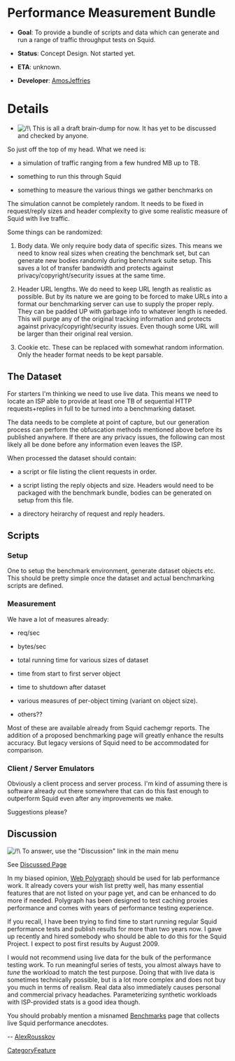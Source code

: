 # Performance Measurement Bundle

  - **Goal**: To provide a bundle of scripts and data which can generate
    and run a range of traffic throughput tests on Squid.

  - **Status**: Concept Design. Not started yet.

  - **ETA**: unknown.

  - **Developer**:
    [AmosJeffries](/AmosJeffries)

# Details

  - ![/\!\\](https://wiki.squid-cache.org/wiki/squidtheme/img/alert.png)
    This is all a draft brain-dump for now. It has yet to be discussed
    and checked by anyone.

So just off the top of my head. What we need is:

  - a simulation of traffic ranging from a few hundred MB up to TB.

  - something to run this through Squid

  - something to measure the various things we gather benchmarks on

The simulation cannot be completely random. It needs to be fixed in
request/reply sizes and header complexity to give some realistic measure
of Squid with live traffic.

Some things can be randomized:

1.  Body data. We only require body data of specific sizes. This means
    we need to know real sizes when creating the benchmark set, but can
    generate new bodies randomly during benchmark suite setup. This
    saves a lot of transfer bandwidth and protects against
    privacy/copyright/security issues at the same time.

2.  Header URL lengths. We do need to keep URL length as realistic as
    possible. But by its nature we are going to be forced to make URLs
    into a format our benchmarking server can use to supply the proper
    reply. They can be padded UP with garbage info to whatever length is
    needed. This will purge any of the original tracking information and
    protects against privacy/copyright/security issues. Even though some
    URL will be larger than their original real version.

3.  Cookie etc. These can be replaced with somewhat random information.
    Only the header format needs to be kept parsable.

## The Dataset

For starters I'm thinking we need to use live data. This means we need
to locate an ISP able to provide at least one TB of sequential HTTP
requests+replies in full to be turned into a benchmarking dataset.

The data needs to be complete at point of capture, but our generation
process can perform the obfuscation methods mentioned above before its
published anywhere. If there are any privacy issues, the following can
most likely all be done before any information even leaves the ISP.

When processed the dataset should contain:

  - a script or file listing the client requests in order.

  - a script listing the reply objects and size. Headers would need to
    be packaged with the benchmark bundle, bodies can be generated on
    setup from this file.

  - a directory heirarchy of request and reply headers.

## Scripts

### Setup

One to setup the benchmark environment, generate dataset objects etc.
This should be pretty simple once the dataset and actual benchmarking
scripts are defined.

### Measurement

We have a lot of measures already:

  - req/sec

  - bytes/sec

  - total running time for various sizes of dataset

  - time from start to first server object

  - time to shutdown after dataset

  - various measures of per-object timing (variant on object size).

  - others??

Most of these are available already from Squid cachemgr reports. The
addition of a proposed benchmarking page will greatly enhance the
results accuracy. But legacy versions of Squid need to be accommodated
for comparison.

### Client / Server Emulators

Obviously a client process and server process. I'm kind of assuming
there is software already out there somewhere that can do this fast
enough to outperform Squid even after any improvements we make.

Suggestions please?

## Discussion

![/\!\\](https://wiki.squid-cache.org/wiki/squidtheme/img/alert.png) To
answer, use the "Discussion" link in the main menu

See [Discussed
Page](/PerformanceMeasure)

In my biased opinion, [Web Polygraph](http://www.web-polygraph.org/)
should be used for lab performance work. It already covers your wish
list pretty well, has many essential features that are not listed on
your page yet, and can be enhanced to do more if needed. Polygraph has
been designed to test caching proxies performance and comes with years
of performance testing experience.

If you recall, I have been trying to find time to start running regular
Squid performance tests and publish results for more than two years now.
I gave up recently and hired somebody who should be able to do this for
the Squid Project. I expect to post first results by August 2009.

I would not recommend using live data for the bulk of the performance
testing work. To run meaningful series of tests, you almost always have
to *tune* the workload to match the test purpose. Doing that with live
data is sometimes technically possible, but is a lot more complex and
does not buy you much in terms of realism. Real data also immediately
causes personal and commercial privacy headaches. Parameterizing
synthetic workloads with ISP-provided stats is a good idea though.

You should probably mention a misnamed
[Benchmarks](/KnowledgeBase/Benchmarks)
page that collects live Squid performance anecdotes.

\--
[AlexRousskov](/AlexRousskov)

[CategoryFeature](/CategoryFeature)
